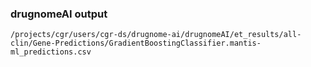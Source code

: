 ### drugnomeAI output
```
/projects/cgr/users/cgr-ds/drugnome-ai/drugnomeAI/et_results/all-clin/Gene-Predictions/GradientBoostingClassifier.mantis-ml_predictions.csv
```

